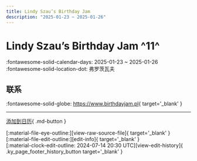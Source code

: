 ```yaml
---
title: Lindy Szau’s Birthday Jam
description: "2025-01-23 ~ 2025-01-26"
---
```


# Lindy Szau’s Birthday Jam ^11^

:fontawesome-solid-calendar-days: 2025-01-23 ~ 2025-01-26  
:fontawesome-solid-location-dot: 弗罗茨瓦夫  

## 联系

:fontawesome-solid-globe: <https://www.birthdayjam.pl>{ target='_blank' }  

---

[添加到日历](https://swing.news/ics/zh-Hans/2025/pl_PL/lindy-szaus-birthday-jam-2025.ics){ .md-button }

<div class="ky_page_footer" markdown>
<div class="ky_page_footer_trailing" markdown="span">
[:material-file-eye-outline:][view-raw-source-file]{ target='_blank' }
[:material-file-edit-outline:][edit-info]{ target='_blank' }
</div>
<div class="ky_page_footer_leading" markdown="span">
[:material-clock-edit-outline: 2024-07-14 20:30 UTC][view-edit-history]{ .ky_page_footer_history_button target='_blank' }
</div>
</div>

[view-raw-source-file]: https://github.com/swingdance/events/blob/main/2025/pl_PL/lindy-szaus-birthday-jam-2025.json "查看原始源文件"
[edit-info]: https://github.com/swingdance/events/issues/new?assignees=&labels=update+event&projects=&template=03-update_entity.yml&title=%5B2025%2Fpl_PL%5D%20Lindy%20Szau%E2%80%99s%20Birthday%20Jam&region=pl_PL&year=2025&id=lindy-szaus-birthday-jam-2025&name=Lindy%20Szau%E2%80%99s%20Birthday%20Jam&org_id= "编辑信息"

[view-edit-history]: https://github.com/swingdance/events/commits/main/2025/pl_PL/lindy-szaus-birthday-jam-2025.json "查看编辑历史"
